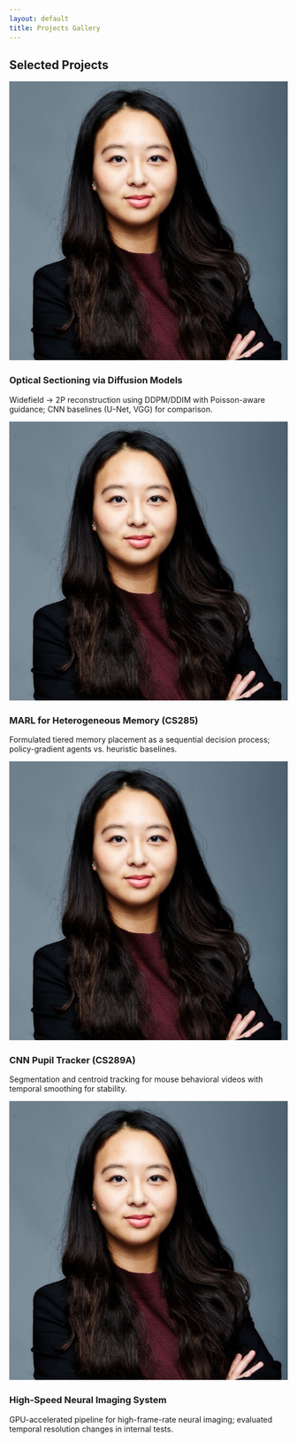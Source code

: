 ```yaml
---
layout: default
title: Projects Gallery
---
```


## Selected Projects

<div class="projects-grid">
  <div class="project-card">
    <img src="/assets/images/profile.jpg" alt="Optical Sectioning" class="project-thumb" />
    <h3>Optical Sectioning via Diffusion Models</h3>
    <p>Widefield → 2P reconstruction using DDPM/DDIM with Poisson-aware guidance; CNN baselines (U-Net, VGG) for comparison.</p>
  </div>
  <div class="project-card">
    <img src="/assets/images/profile.jpg" alt="MARL" class="project-thumb" />
    <h3>MARL for Heterogeneous Memory (CS285)</h3>
    <p>Formulated tiered memory placement as a sequential decision process; policy-gradient agents vs. heuristic baselines.</p>
  </div>
  <div class="project-card">
    <img src="/assets/images/profile.jpg" alt="Pupil Tracker" class="project-thumb" />
    <h3>CNN Pupil Tracker (CS289A)</h3>
    <p>Segmentation and centroid tracking for mouse behavioral videos with temporal smoothing for stability.</p>
  </div>
  <div class="project-card">
    <img src="/assets/images/profile.jpg" alt="High-Speed Imaging" class="project-thumb" />
    <h3>High-Speed Neural Imaging System</h3>
    <p>GPU-accelerated pipeline for high-frame-rate neural imaging; evaluated temporal resolution changes in internal tests.</p>
  </div>
</div>


